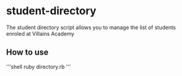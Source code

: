 # student-directory #

The student directory script allows you to manage the list of students enroled 
at Villains Academy

## How to use ##

'''shell 
ruby directory.rb
'''
